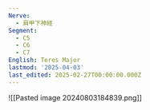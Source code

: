 ```yaml
---
Nerve:
  - 肩甲下神経
Segment:
  - C5
  - C6
  - C7
English: Teres Major
lastmod: '2025-04-03'
last_edited: 2025-02-27T00:00:00.000Z
---
```


![[Pasted image 20240803184839.png]]
